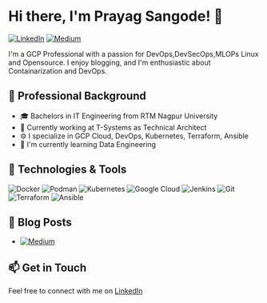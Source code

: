 # Hi there, I'm Prayag Sangode! 👋

[![LinkedIn](https://img.shields.io/badge/-LinkedIn-blue?style=flat&logo=linkedin&logoColor=white)](https://www.linkedin.com/in/prayag-sangode-41737318/)
[![Medium](https://img.shields.io/badge/-Medium-black?style=flat&logo=medium&logoColor=white)](https://medium.com/@prayag-sangode)


I'm a GCP Professional with a passion for DevOps,DevSecOps,MLOPs Linux and Opensource. I enjoy blogging, and I'm enthusiastic about Containarization and DevOps.

## 💼 Professional Background

- 🎓 Bachelors in IT Engineering from RTM Nagpur University
- 🏢 Currently working at T-Systems as Technical Architect
- ⚙️ I specialize in GCP Cloud, DevOps, Kubernetes, Terraform, Ansible
- 🌱 I'm currently learning Data Engineering

## 🔧 Technologies & Tools

![Docker](https://img.shields.io/badge/-Docker-2496ED?style=flat&logo=docker&logoColor=white)
![Podman](https://img.shields.io/badge/-Podman-56B4E9?style=flat&logo=podman&logoColor=white)
![Kubernetes](https://img.shields.io/badge/-Kubernetes-326CE5?style=flat&logo=kubernetes&logoColor=white)
![Google Cloud](https://img.shields.io/badge/-Google%20Cloud-4285F4?style=flat&logo=google-cloud&logoColor=white)
![Jenkins](https://img.shields.io/badge/-Jenkins-D24939?style=flat&logo=jenkins&logoColor=white)
![Git](https://img.shields.io/badge/-Git-F05032?style=flat&logo=git&logoColor=white)
![Terraform](https://img.shields.io/badge/-Terraform-623CE4?style=flat&logo=terraform&logoColor=white)
![Ansible](https://img.shields.io/badge/-Ansible-EE0000?style=flat&logo=ansible&logoColor=white)
<!-- Add more technologies/tools -->


## 📝 Blog Posts

- [![Medium](https://img.shields.io/badge/-Medium-black?style=flat&logo=medium&logoColor=white)](https://medium.com/@prayag-sangode)

<!-- Add more blog posts -->

## 📫 Get in Touch

Feel free to connect with me on [LinkedIn](https://www.linkedin.com/in/prayag-sangode-41737318/)


